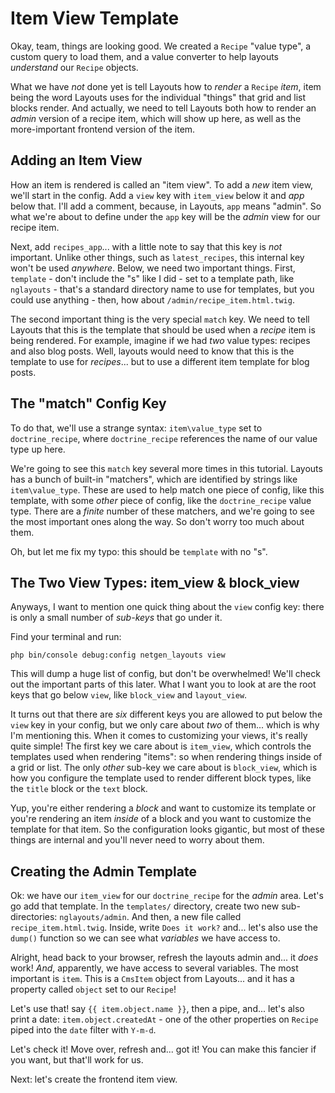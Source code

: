 # Item View Template

Okay, team, things are looking good. We created a `Recipe` "value type", a custom
query to load them, and a value converter to help layouts *understand* our `Recipe`
objects.

What we have *not* done yet is tell Layouts how to *render* a `Recipe` *item*, item
being the word Layouts uses for the individual "things" that grid and list blocks
render. And actually, we need to tell Layouts both how to render an *admin* version
of a recipe item, which will show up here, as well as the more-important frontend
version of the item.

## Adding an Item View

How an item is rendered is called an "item view". To add a *new* item view, we'll
start in the config. Add a `view` key with `item_view` below it and *app* below
that. I'll add a comment, because, in Layouts, `app` means "admin". So what we're
about to define under the `app` key will be the *admin* view for our recipe item.

Next, add `recipes_app`... with a little note to say that this key is *not* important.
Unlike other things, such as `latest_recipes`, this internal key won't be used
*anywhere*. Below, we need two important things. First, `template` - don't include
the "s" like I did - set to a template path, like `nglayouts` - that's a standard
directory name to use for templates, but you could use anything - then, how about
`/admin/recipe_item.html.twig`.

The second important thing is the very special `match` key. We need to tell Layouts
that this is the template that should be used when a *recipe* item is being
rendered. For example, imagine if we had *two* value types: recipes and also blog
posts. Well, layouts would need to know that this is the template to use for
*recipes*... but to use a different item template for blog posts.

## The "match" Config Key

To do that, we'll use a strange syntax: `item\value_type` set to `doctrine_recipe`,
where `doctrine_recipe` references the name of our value type up here.

We're going to see this `match` key several more times in this tutorial. Layouts
has a bunch of built-in "matchers", which are identified by strings like
`item\value_type`. These are used to help match one piece of config, like
this template, with some *other* piece of config, like the `doctrine_recipe` value
type. There are a *finite* number of these matchers, and we're going to see the most
important ones along the way. So don't worry too much about them.

Oh, but let me fix my typo: this should be `template` with no "s".

## The Two View Types: item_view & block_view

Anyways, I want to mention one quick thing about the `view` config key: there is
only a small number of *sub-keys* that go under it.

Find your terminal and run:

```terminal
php bin/console debug:config netgen_layouts view
```

This will dump a huge list of config, but don't be overwhelmed! We'll check out
the important parts of this later. What I want you to look at are the root keys
that go below `view`, like `block_view` and `layout_view`.

It turns out that there are *six* different keys you are allowed to put below the
`view` key in your config, but we only care about *two* of them... which is why
I'm mentioning this. When it comes to customizing your views, it's really quite
simple! The first key we care about is `item_view`, which controls the templates
used when rendering "items": so when rendering things inside of a grid or list.
The only *other* sub-key we care about is `block_view`, which is how you configure
the template used to render different block types, like the `title` block or the
`text` block.

Yup, you're either rendering a *block* and want to customize its template or you're
rendering an item *inside* of a block and you want to customize the template for
that item. So the configuration looks gigantic, but most of these things are internal
and you'll never need to worry about them.

## Creating the Admin Template

Ok: we have our `item_view` for our `doctrine_recipe` for the *admin* area. Let's
go add that template. In the `templates/` directory, create two new sub-directories:
`nglayouts/admin`. And then, a new file called `recipe_item.html.twig`. Inside,
write `Does it work?` and... let's also use the `dump()` function so we can see
what *variables* we have access to.

Alright, head back to your browser, refresh the layouts admin and... it *does*
work! *And*, apparently, we have access to several variables. The most important
is `item`. This is a `CmsItem` object from Layouts... and it has a property
called `object` set to our `Recipe`!

Let's use that! say `{{ item.object.name }}`, then a pipe, and... let's also print
a date: `item.object.createdAt` - one of the other properties on `Recipe` piped
into the `date` filter with `Y-m-d`.

Let's check it! Move over, refresh and... got it! You can make this fancier if
you want, but that'll work for us.

Next: let's create the frontend item view.
